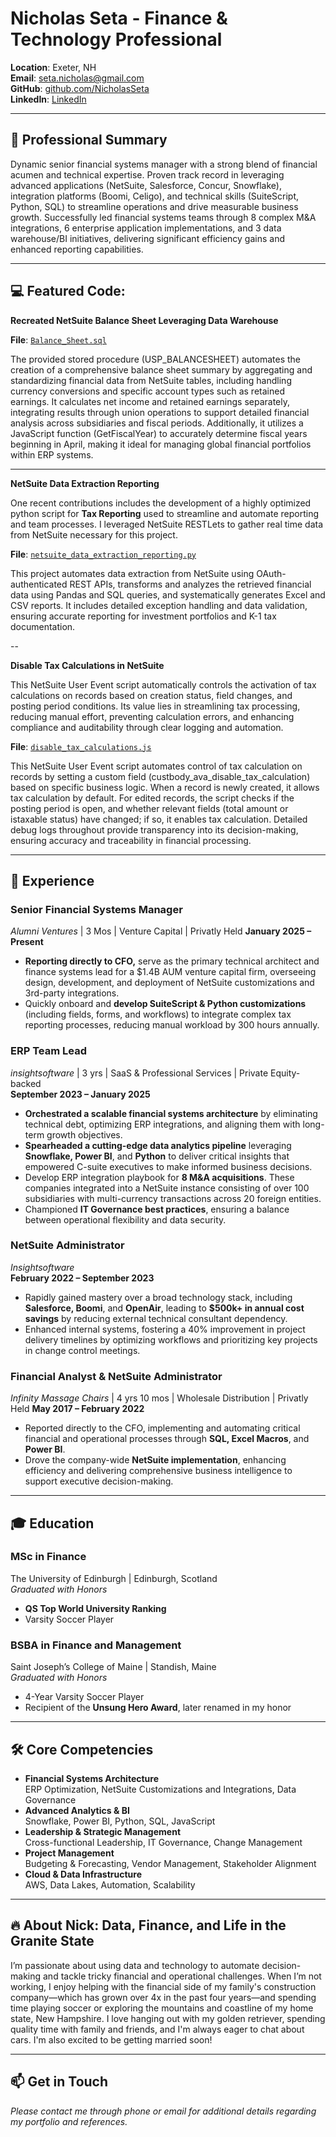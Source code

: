 
# Nicholas Seta - Finance & Technology Professional

**Location**: Exeter, NH  
**Email**: [seta.nicholas@gmail.com](mailto:seta.nicholas@gmail.com)  
**GitHub**: [github.com/NicholasSeta](https://github.com/setanicholas)  
**LinkedIn**: [LinkedIn](https://www.linkedin.com/in/nicholasseta)

---

## 🚀 Professional Summary

Dynamic senior financial systems manager with a strong blend of financial acumen and technical expertise. Proven track record in leveraging advanced applications (NetSuite, Salesforce, Concur, Snowflake), integration platforms (Boomi, Celigo), and technical skills (SuiteScript, Python, SQL) to streamline operations and drive measurable business growth. Successfully led financial systems teams through 8 complex M&A integrations, 6 enterprise application implementations, and 3 data warehouse/BI initiatives, delivering significant efficiency gains and enhanced reporting capabilities.

---

## 💻 Featured Code: 

**Recreated NetSuite Balance Sheet Leveraging Data Warehouse** 

**File**: [`Balance_Sheet.sql`](https://github.com/setanicholas/portfolio/blob/main/assets/sql/BALANCE_SHEET.sql)

The provided stored procedure (USP_BALANCESHEET) automates the creation of a comprehensive balance sheet summary by aggregating and standardizing financial data from NetSuite tables, including handling currency conversions and specific account types such as retained earnings. It calculates net income and retained earnings separately, integrating results through union operations to support detailed financial analysis across subsidiaries and fiscal periods. Additionally, it utilizes a JavaScript function (GetFiscalYear) to accurately determine fiscal years beginning in April, making it ideal for managing global financial portfolios within ERP systems.

---

**NetSuite Data Extraction Reporting**

One recent contributions includes the development of a highly optimized python script for **Tax Reporting** used to streamline and automate reporting and team processes. I leveraged NetSuite RESTLets to gather real time data from NetSuite necessary for this project. 

**File**: [`netsuite_data_extraction_reporting.py`](https://github.com/setanicholas/portfolio/blob/main/assets/python/netsuite_data_extraction_reporting.py)

This project automates data extraction from NetSuite using OAuth-authenticated REST APIs, transforms and analyzes the retrieved financial data using Pandas and SQL queries, and systematically generates Excel and CSV reports. It includes detailed exception handling and data validation, ensuring accurate reporting for investment portfolios and K-1 tax documentation.

--

**Disable Tax Calculations in NetSuite**

This NetSuite User Event script automatically controls the activation of tax calculations on records based on creation status, field changes, and posting period conditions. Its value lies in streamlining tax processing, reducing manual effort, preventing calculation errors, and enhancing compliance and auditability through clear logging and automation.

**File**: [`disable_tax_calculations.js`](https://github.com/setanicholas/portfolio/blob/main/assets/suitescript/disable_tax_calculations.js)

This NetSuite User Event script automates control of tax calculation on records by setting a custom field (custbody_ava_disable_tax_calculation) based on specific business logic. When a record is newly created, it allows tax calculation by default. For edited records, the script checks if the posting period is open, and whether relevant fields (total amount or istaxable status) have changed; if so, it enables tax calculation. Detailed debug logs throughout provide transparency into its decision-making, ensuring accuracy and traceability in financial processing.


---


## 💼 Experience


### **Senior Financial Systems Manager**  
*Alumni Ventures* | 3 Mos | Venture Capital | Privatly Held
**January 2025 – Present**
- **Reporting directly to CFO,** serve as the primary technical architect and finance systems lead for a $1.4B AUM venture capital firm, overseeing design, development, and deployment of NetSuite customizations and 3rd-party integrations.
- Quickly onboard and **develop SuiteScript & Python customizations** (including fields, forms, and workflows) to integrate complex tax reporting processes, reducing manual workload by 300 hours annually.


### **ERP Team Lead**  
*insightsoftware* | 3 yrs | SaaS & Professional Services | Private Equity-backed  
**September 2023 – January 2025**
- **Orchestrated a scalable financial systems architecture** by eliminating technical debt, optimizing ERP integrations, and aligning them with long-term growth objectives.
- **Spearheaded a cutting-edge data analytics pipeline** leveraging **Snowflake, Power BI**, and **Python** to deliver critical insights that empowered C-suite executives to make informed business decisions.
- Develop ERP integration playbook for **8 M&A acquisitions**. These companies integrated into a NetSuite instance consisting of over 100 subsidiaries with multi-currency transactions across 20 foreign entities.
- Championed **IT Governance best practices**, ensuring a balance between operational flexibility and data security.

### **NetSuite Administrator**  
*Insightsoftware*  
**February 2022 – September 2023**
- Rapidly gained mastery over a broad technology stack, including **Salesforce, Boomi**, and **OpenAir**, leading to **$500k+ in annual cost savings** by reducing external technical consultant dependency.
- Enhanced internal systems, fostering a 40% improvement in project delivery timelines by optimizing workflows and prioritizing key projects in change control meetings.


### **Financial Analyst & NetSuite Administrator**  
*Infinity Massage Chairs* | 4 yrs 10 mos | Wholesale Distribution | Privatly Held
**May 2017 – February 2022**
- Reported directly to the CFO, implementing and automating critical financial and operational processes through **SQL, Excel Macros**, and **Power BI**.
- Drove the company-wide **NetSuite implementation**, enhancing efficiency and delivering comprehensive business intelligence to support executive decision-making.

---

## 🎓 Education

### **MSc in Finance**  
The University of Edinburgh | Edinburgh, Scotland  
*Graduated with Honors*
- **QS Top World University Ranking**
- Varsity Soccer Player

### **BSBA in Finance and Management**  
Saint Joseph’s College of Maine | Standish, Maine  
*Graduated with Honors*
- 4-Year Varsity Soccer Player  
- Recipient of the **Unsung Hero Award**, later renamed in my honor

---

## 🛠️ Core Competencies

- **Financial Systems Architecture**  
  ERP Optimization, NetSuite Customizations and Integrations, Data Governance
- **Advanced Analytics & BI**  
  Snowflake, Power BI, Python, SQL, JavaScript
- **Leadership & Strategic Management**  
  Cross-functional Leadership, IT Governance, Change Management
- **Project Management**  
  Budgeting & Forecasting, Vendor Management, Stakeholder Alignment
- **Cloud & Data Infrastructure**  
  AWS, Data Lakes, Automation, Scalability

---

## 🔥 About Nick: Data, Finance, and Life in the Granite State

I’m passionate about using data and technology to automate decision-making and tackle tricky financial and operational challenges. When I’m not working, I enjoy helping with the financial side of my family's construction company—which has grown over 4x in the past four years—and spending time playing soccer or exploring the mountains and coastline of my home state, New Hampshire. I love hanging out with my golden retriever, spending quality time with family and friends, and I'm always eager to chat about cars. I'm also excited to be getting married soon!


---

## 📫 Get in Touch

*Please contact me through phone or email for additional details regarding my portfolio and references.*
